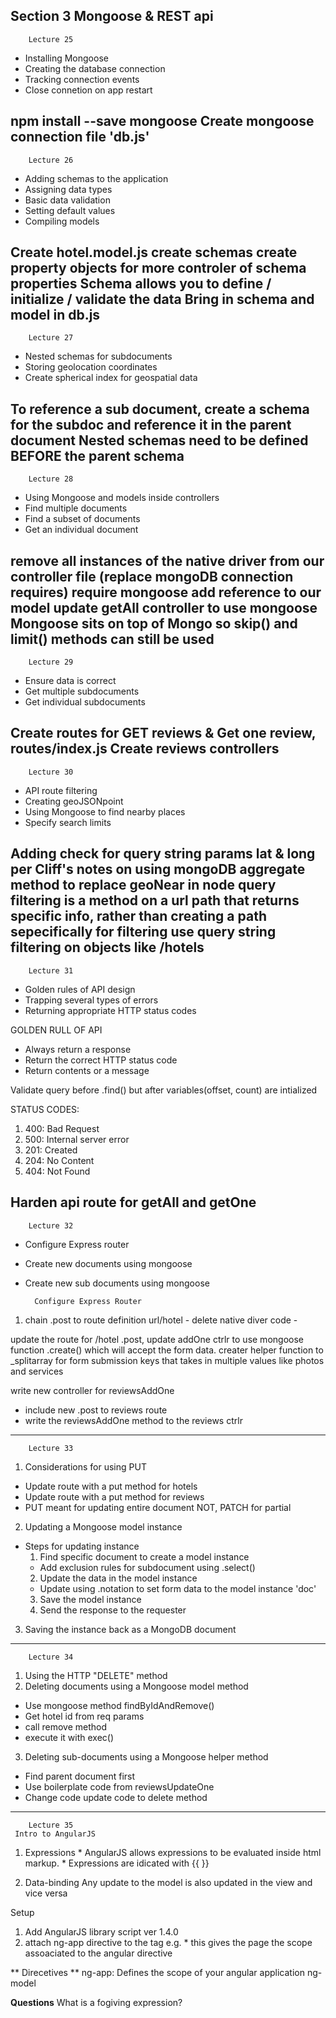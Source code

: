 Section 3 Mongoose & REST api
-----------------------------

        Lecture 25

- Installing Mongoose
- Creating the database connection
- Tracking connection events
- Close connetion on app restart

npm install --save mongoose
Create mongoose connection file 'db.js'
---------------------------------------

        Lecture 26

- Adding schemas to the application
- Assigning data types
- Basic data validation
- Setting default values
- Compiling models

Create hotel.model.js
create schemas
create property objects for more controler of schema properties
Schema allows you to define / initialize / validate the data
Bring in schema and model in db.js
----------------------------------

        Lecture 27

- Nested schemas for subdocuments
- Storing geolocation coordinates
- Create spherical index for geospatial data

To reference a sub document, create a schema for the subdoc and reference it in the parent document
Nested schemas need to be defined BEFORE the parent schema
----------------------------------------------------------

        Lecture 28

- Using Mongoose and models inside controllers
- Find multiple documents
- Find a subset of documents
- Get an individual document

remove all instances of the native driver from our controller file (replace mongoDB connection requires)
require mongoose
add reference to our model
update getAll controller to use mongoose
Mongoose sits on top of Mongo so skip() and limit() methods can still be used
------------------------------------------------------

        Lecture 29

- Ensure data is correct
- Get multiple subdocuments
- Get individual subdocuments

Create routes for GET reviews & Get one review, routes/index.js
Create reviews controllers
--------------------------

        Lecture 30

- API route filtering
- Creating geoJSONpoint
- Using Mongoose to find nearby places
- Specify search limits

Adding check for query string params lat & long
per Cliff's notes on using mongoDB aggregate method to replace geoNear in node
query filtering is a method on a url path that returns specific info, rather than creating a path sepecifically for filtering use query string filtering on objects like /hotels
------------------------------------------

        Lecture 31

- Golden rules of API design
- Trapping several types of errors
- Returning appropriate HTTP status codes

GOLDEN RULL OF API
* Always return a response
* Return the correct HTTP status code
* Return contents or a message

Validate query before .find() but after variables(offset, count) are intialized

STATUS CODES:
1. 400: Bad Request
2. 500: Internal server error
3. 201: Created
4. 204: No Content
5. 404: Not Found

Harden api route for getAll and getOne
--------------------------------------

        Lecture 32
- Configure Express router
- Create new documents using mongoose
- Create new sub documents using mongoose

        Configure Express Router
1. chain .post to route definition url/hotel
        - delete native diver code
        -

update the route for /hotel .post, update addOne ctrlr to use mongoose function .create() which will accept the form data.
creater helper function to _splitarray for form submission keys that takes in multiple values like photos and services

write new controller for reviewsAddOne
- include new .post to reviews route
- write the reviewsAddOne method to the reviews ctrlr

---------------------------------------
        Lecture 33
1. Considerations for using PUT
  * Update route with a put method for hotels
  * Update route with a put method for reviews
  * PUT meant for updating entire document NOT, PATCH for partial

2. Updating a Mongoose model instance
  * Steps for updating instance
    1. Find specific document to create a model instance
      * Add exclusion rules for subdocument using .select()
    2. Update the data in the model instance
      * Update using .notation to set form data to the model instance 'doc'
    3. Save the model instance
    4. Send the response to the requester
3. Saving the instance back as a MongoDB document

-------------------------------------------------
        Lecture 34
1. Using the HTTP "DELETE" method
2. Deleting documents using a Mongoose model method
  * Use mongoose method findByIdAndRemove()
  * Get hotel id from req params
  * call remove method
  * execute it with exec()
3. Deleting sub-documents using a Mongoose helper method
  * Find parent document first
  * Use boilerplate code from reviewsUpdateOne
  * Change code update code to delete method

--------------------------------------------
        Lecture 35
     Intro to AngularJS

1. Expressions
        * AngularJS allows expressions to be evaluated inside html markup.
        * Expressions are idicated with {{ }}

2. Data-binding
        Any update to the model is also updated in the view and vice versa

Setup
  1. Add AngularJS library script ver 1.4.0
  2. attach ng-app directive to the <html> tag e.g. <html ng-app>
    * this gives the page the scope assoaciated to the angular directive

** Direcetives **
ng-app: Defines the scope of your angular application
ng-model

**Questions**
What is a fogiving expression?

